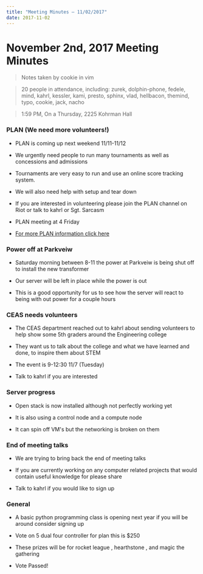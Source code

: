 ```yaml
---
title: "Meeting Minutes – 11/02/2017"
date: 2017-11-02
---
```

# November 2nd, 2017 Meeting Minutes
> Notes taken by cookie in vim

> 20 people in attendance, including: zurek, dolphin-phone, fedele, mind, kahrl, kessler, kami, presto, sphinx, vlad, hellbacon, themind, typo, cookie, jack, nacho

> 1:59 PM, On a Thursday, 2225 Kohrman Hall

### PLAN (We need more volunteers!)

- PLAN is coming up next weekend 11/11-11/12

- We urgently need people to run many tournaments as well as concessions and admissions

- Tournaments are very easy to run and use an online score tracking system.

- We will also need help with setup and tear down

- If you are interested in volunteering please join the PLAN channel on Riot or talk to kahrl or Sgt. Sarcasm

- PLAN meeting at 4 Friday

- [For more PLAN information click here](https://whatistheplan.com/)

### Power off at Parkveiw

- Saturday morning between 8-11 the power at Parkveiw is being shut off to install the new transformer

- Our server will be left in place while the power is out

- This is a good opportunity for us to see how the server will react to being with out power for a couple hours

### CEAS needs volunteers

- The CEAS department reached out to kahrl about sending volunteers to help show some 5th graders around the Engineering college
 
- They want us to talk about the college and what we have learned and done, to inspire them about STEM

- The event is 9-12:30 11/7 (Tuesday)

- Talk to kahrl if you are interested

### Server progress

- Open stack is now installed although not perfectly working yet

- It is also using a control node and a compute node

- It can spin off VM's but the networking is broken on them

### End of meeting talks 

- We are trying to bring back the end of meeting talks 

- If you are currently working on any computer related projects that would contain useful knowledge for please share

- Talk to kahrl if you would like to sign up

### General

- A basic python programming class is opening next year if you will be around consider signing up

- Vote on 5 dual four controller for plan this is $250

- These prizes will be for rocket league , hearthstone , and magic the gathering  

- Vote Passed! 

